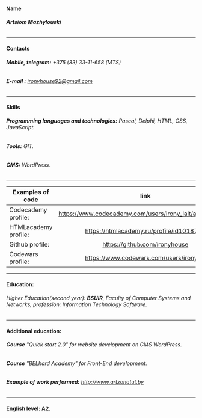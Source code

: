 #### Name 
###### **Artsiom Mazhylouski** 
***
#### Contacts
######  **Mobile, telegram:** _+375 (33) 33-11-658 (MTS)_
######  **E-mail :** ironyhouse92@gmail.com 
***
#### Skills
###### __Programming languages and technologies:__ Pascal, Delphi, HTML, CSS, JavaScript.
###### **Tools:** GIT.
###### **CMS:** WordPress.
***

Examples of code         | link                                                
------------- | :-------------: 
Codecademy profile:  | https://www.codecademy.com/users/irony_lait/achievements
HTMLacademy profile: | https://htmlacademy.ru/profile/id1018705                
Github profile:      | https://github.com/ironyhouse                            
Сodewars profile:    | https://www.codewars.com/users/ironylait  

***
#### Education:
###### Higher Education(second year): **BSUIR**, Faculty of Computer Systems and Networks, profession:  Information Technology Software.
***
#### Additional education:
###### **Course** "Quick start 2.0" for website development on CMS WordPress.
###### **Course** "BELhard Academy" for Front-End development.
###### **Example of work performed:** http://www.artzonatut.by
***
#### English level: A2. 
